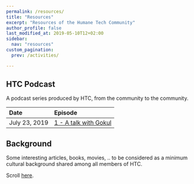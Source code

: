 ```yaml
---
permalink: /resources/
title: "Resources"
excerpt: "Resources of the Humane Tech Community"
author_profile: false
last_modified_at: 2019-05-10T12+02:00
sidebar:
  nav: "resources"
custom_pagination:
  prev: /activities/

---
```


## HTC Podcast

A podcast series produced by HTC, from the community to the community.

| Date | Episode |
| :--- | :--- |
| July 23, 2019 | [1 - A talk with Gokul](/resources/podcast/#episode-n.1) |


## Background

Some interesting articles, books, movies, .. to be considered as a minimum cultural background shared among all members of HTC.

Scroll [here](/resources/background/).
